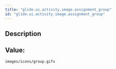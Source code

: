 ```yaml
---
title: "glide.ui.activity.image.assignment_group"
id: "glide.ui.activity.image.assignment_group"
---
```

## Description



## Value: 
```
images/icons/group.gifx
```